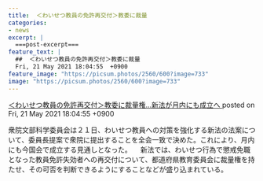 ```yaml
---
title:  ＜わいせつ教員の免許再交付＞教委に裁量
categories:
- news
excerpt: |
  ===post-excerpt===
feature_text: |
  ##  ＜わいせつ教員の免許再交付＞教委に裁量
  Fri, 21 May 2021 18:04:55  +0900
feature_image: "https://picsum.photos/2560/600?image=733"
image: "https://picsum.photos/2560/600?image=733"
---
```


[ ＜わいせつ教員の免許再交付＞教委に裁量権…新法が月内にも成立へ  ](https://asahi.5ch.net/test/read.cgi/newsplus/1621587895/)
posted on Fri, 21 May 2021 18:04:55  +0900

<!--more-->

衆院文部科学委員会は２１日、わいせつ教員への対策を強化する新法の法案について、委員長提案で衆院に提出することを全会一致で決めた。これにより、月内にも今国会で成立する見通しとなった。 　新法では、わいせつ行為で懲戒免職となった教員免許失効者への再交付について、都道府県教育委員会に裁量権を持たせ、その可否を判断できるようにすることなどが盛り込まれている。
